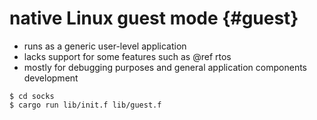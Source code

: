 # native Linux guest mode {#guest}

* runs as a generic user-level application
* lacks support for some features such as @ref rtos
* mostly for debugging purposes and general application components development

```
$ cd socks
$ cargo run lib/init.f lib/guest.f
```
